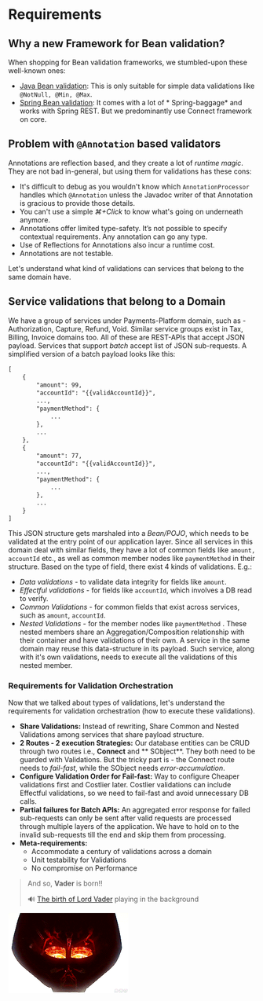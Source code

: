 # Requirements

## Why a new Framework for Bean validation?

When shopping for Bean validation frameworks, we stumbled-upon these well-known ones:

- [Java Bean validation](https://www.baeldung.com/javax-validation): This is only suitable for simple data validations
  like `@NotNull, @Min, @Max`.
- [Spring Bean validation](https://reflectoring.io/bean-validation-with-spring-boot/): It comes with a lot of *
  Spring-baggage* and works with Spring REST. But we predominantly use Connect framework on core.

## Problem with `@Annotation` based validators

Annotations are reflection based, and they create a lot of *runtime magic*. They are not bad in-general, but using them
for validations has these cons:

- It's difficult to debug as you wouldn't know which `AnnotationProcessor` handles which `@Annotation` unless the
  Javadoc writer of that Annotation is gracious to provide those details.
- You can't use a simple *⌘+Click* to know what's going on underneath anymore.
- Annotations offer limited type-safety. It’s not possible to specify contextual requirements. Any annotation can go any
  type.
- Use of Reflections for Annotations also incur a runtime cost.
- Annotations are not testable.

Let's understand what kind of validations can services that belong to the same domain have.

## Service validations that belong to a Domain

We have a group of services under Payments-Platform domain, such as - Authorization, Capture, Refund, Void. Similar
service groups exist in Tax, Billing, Invoice domains too. All of these are REST-APIs that accept JSON payload. Services
that support *batch* accept list of JSON sub-requests. A simplified version of a batch payload looks like this:

```jsonc
[
    {
        "amount": 99,
        "accountId": "{{validAccountId}}",
        ...,
        "paymentMethod": {
            ...
        },
        ...
    },
    {
        "amount": 77,
        "accountId": "{{validAccountId}}",
        ...,
        "paymentMethod": {
            ...
        },
        ...
    }
]
```

This JSON structure gets marshaled into a *Bean/POJO*, which needs to be validated at the entry point of our application
layer. Since all services in this domain deal with similar fields, they have a lot of common fields
like `amount, accountId` etc., as well as common member nodes like `paymentMethod` in their structure. Based on the type
of field, there exist 4 kinds of validations. E.g.:

- _Data validations_ - to validate data integrity for fields like `amount`.
- _Effectful validations_ - for fields like `accountId`, which involves a DB read to verify.
- _Common Validations_ - for common fields that exist across services, such as `amount`, `accountId`.
- _Nested Validations_ - for the member nodes like `paymentMethod` . These nested members share an Aggregation/Composition relationship with their container and have validations of their own. A service in the same
  domain may reuse this data-structure in its payload. Such service, along with it's own validations, needs to execute
  all the validations of this nested member.

### Requirements for Validation Orchestration

Now that we talked about types of validations, let's understand the requirements for validation orchestration (how to
execute these validations).

- **Share Validations:** Instead of rewriting, Share Common and Nested Validations among services that share payload
  structure.
- **2 Routes - 2 execution Strategies:** Our database entities can be CRUD through two routes i.e., **Connect** and **
  SObject**. They both need to be guarded with Validations. But the tricky part is - the Connect route needs to *fail-fast*, while the SObject needs *error-accumulation*.
- **Configure Validation Order for Fail-fast:** Way to configure Cheaper validations first and Costlier later. Costlier
  validations can include Effectful validations, so we need to fail-fast and avoid unnecessary DB calls.
- **Partial failures for Batch APIs:**  An aggregated error response for failed sub-requests can only be sent after
  valid requests are processed through multiple layers of the application. We have to hold on to the invalid
  sub-requests till the end and skip them from processing.
- **Meta-requirements:**
  - Accommodate a century of validations across a domain
  - Unit testability for Validations
  - No compromise on Performance

> And so, **Vader** is born!!
>
> 🔊 [The birth of Lord Vader](https://www.youtube.com/watch?v=49WFdDIFlAs) playing in the background

![inline](../images/birth-of-vader.gif)
